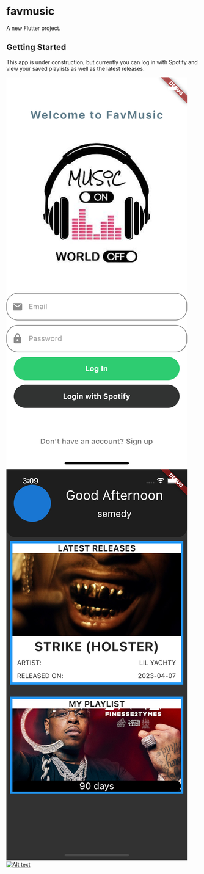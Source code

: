 # favmusic

A new Flutter project.

## Getting Started

This app is under construction, but currently you can log in with Spotify and view your saved playlists as well as the latest releases.


![Login Screen](assets/images/loginscreen.png)
![homepage Screen](assets/images/homepage.png)
[![Alt text](https://drive.google.com/uc?id=VIDEO_ID)](https://drive.google.com/file/d/VIDEO_ID/preview)






